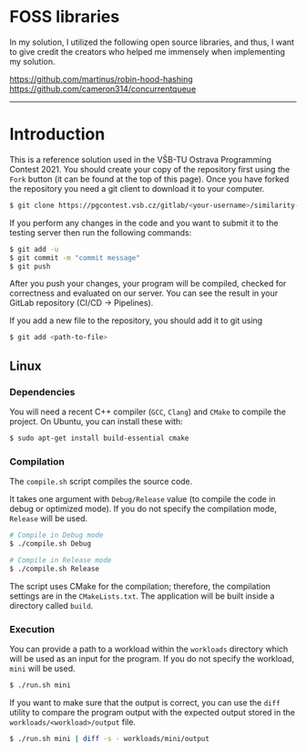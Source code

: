 # FOSS libraries

In my solution, I utilized the following open source libraries, and thus, I want to give
credit the creators who helped me immensely when implementing my solution.

https://github.com/martinus/robin-hood-hashing
https://github.com/cameron314/concurrentqueue

---

# Introduction

This is a reference solution used in the VŠB-TU Ostrava Programming Contest 2021.
You should create your copy of the repository first using the `Fork` button (it can be found at the top of this page).
Once you have forked the repository you need a git client to download it to your computer.

```bash
$ git clone https://pgcontest.vsb.cz/gitlab/<your-username>/similarity-join.git
```

If you perform any changes in the code and you want to submit it to the testing server then run the following commands:

```bash
$ git add -u
$ git commit -m "commit message"
$ git push
```

After you push your changes, your program will be compiled, checked for correctness and evaluated
on our server. You can see the result in your GitLab repository (CI/CD -> Pipelines).

If you add a new file to the repository, you should add it to git using
```bash
$ git add <path-to-file>
```

## Linux
### Dependencies
You will need a recent C++ compiler (`GCC`, `Clang`) and `CMake` to compile the project.
On Ubuntu, you can install these with:
```bash
$ sudo apt-get install build-essential cmake
```

### Compilation
The `compile.sh` script compiles the source code.

It takes one argument with `Debug/Release` value (to compile the code in debug or optimized mode).
If you do not specify the compilation mode, `Release` will be used.

```bash
# Compile in Debug mode
$ ./compile.sh Debug

# Compile in Release mode
$ ./compile.sh Release
```

The script uses CMake for the compilation; therefore, the compilation settings are in the `CMakeLists.txt`.
The application will be built inside a directory called `build`.

### Execution
You can provide a path to a workload within the `workloads` directory which will be used as an input for the program.
If you do not specify the workload, `mini` will be used.

```bash
$ ./run.sh mini
```

If you want to make sure that the output is correct, you can use the `diff` utility to compare the program output with
the expected output stored in the `workloads/<workload>/output` file.

```bash
$ ./run.sh mini | diff -s - workloads/mini/output
```

